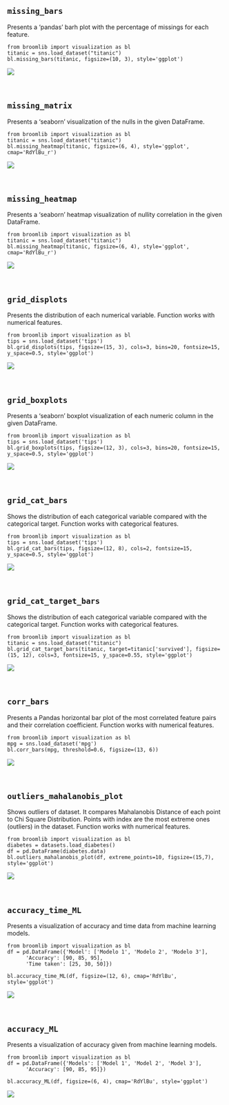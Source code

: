 

## `missing_bars`
Presents a ‘pandas’ barh plot with the percentage of missings for each feature.

```
from broomlib import visualization as bl
titanic = sns.load_dataset("titanic")
bl.missing_bars(titanic, figsize=(10, 3), style='ggplot')
```

![](images/missing_bars.png)

<p><br></p>


## `missing_matrix`
Presents a ‘seaborn’ visualization of the nulls in the given DataFrame.

```
from broomlib import visualization as bl
titanic = sns.load_dataset("titanic")
bl.missing_heatmap(titanic, figsize=(6, 4), style='ggplot', cmap='RdYlBu_r')
```

![](images/missing_matrix.png)

<p><br></p>


## `missing_heatmap`
Presents a ‘seaborn’ heatmap visualization of nullity correlation in the given DataFrame.

```
from broomlib import visualization as bl
titanic = sns.load_dataset("titanic")
bl.missing_heatmap(titanic, figsize=(6, 4), style='ggplot', cmap='RdYlBu_r')
```

![](images/missing_heatmap.png)

<p><br></p>


## `grid_displots`
Presents the distribution of each numerical variable.
Function works with numerical features.

```
from broomlib import visualization as bl
tips = sns.load_dataset('tips')
bl.grid_displots(tips, figsize=(15, 3), cols=3, bins=20, fontsize=15, y_space=0.5, style='ggplot')
```

![](images/grid_displots.png)

<p><br></p>


## `grid_boxplots`
Presents a ‘seaborn’ boxplot visualization of each numeric column in the given DataFrame.

```
from broomlib import visualization as bl
tips = sns.load_dataset('tips')
bl.grid_boxplots(tips, figsize=(12, 3), cols=3, bins=20, fontsize=15, y_space=0.5, style='ggplot')
```

![](images/grid_boxplots.png)

<p><br></p>


## `grid_cat_bars`
Shows the distribution of each categorical variable compared with the categorical target.
Function works with categorical features.

```
from broomlib import visualization as bl
tips = sns.load_dataset('tips')
bl.grid_cat_bars(tips, figsize=(12, 8), cols=2, fontsize=15, y_space=0.5, style='ggplot')
```

![](images/grid_cat_bars.png)

<p><br></p>


## `grid_cat_target_bars`
Shows the distribution of each categorical variable compared with the categorical target.
Function works with categorical features.

```
from broomlib import visualization as bl
titanic = sns.load_dataset("titanic")
bl.grid_cat_target_bars(titanic, target=titanic['survived'], figsize=(15, 12), cols=3, fontsize=15, y_space=0.55, style='ggplot')
```

![](images/grid_cat_target_bars.png)

<p><br></p>


## `corr_bars`
Presents a Pandas horizontal bar plot of the most correlated feature pairs and their correlation coefficient.
Function works with numerical features.

```
from broomlib import visualization as bl
mpg = sns.load_dataset('mpg')
bl.corr_bars(mpg, threshold=0.6, figsize=(13, 6))
```

![](images/corr_bars.png)

<p><br></p>


## `outliers_mahalanobis_plot`
Shows outliers of dataset. It compares Mahalanobis Distance of each point to Chi Square Distribution. 
Points with index are the most extreme ones (outliers) in the dataset. 
Function works with numerical features.

```
from broomlib import visualization as bl
diabetes = datasets.load_diabetes()
df = pd.DataFrame(diabetes.data)
bl.outliers_mahalanobis_plot(df, extreme_points=10, figsize=(15,7), style='ggplot')
```

![](images/outliers_mahalanobis_plot.png)

<p><br></p>


## `accuracy_time_ML`
Presents a visualization of accuracy and time data from machine learning models.
```
from broomlib import visualization as bl
df = pd.DataFrame({'Model': ['Modelo 1', 'Modelo 2', 'Modelo 3'], 
      'Accuracy': [90, 85, 95],
      'Time taken': [25, 30, 50]})

bl.accuracy_time_ML(df, figsize=(12, 6), cmap='RdYlBu', style='ggplot')
```

![](images/accuracy_time_ML.png)

<p><br></p>


## `accuracy_ML`
Presents a visualization of accuracy given from machine learning models.
```
from broomlib import visualization as bl
df = pd.DataFrame({'Models': ['Model 1', 'Model 2', 'Model 3'], 
      'Accuracy': [90, 85, 95]})

bl.accuracy_ML(df, figsize=(6, 4), cmap='RdYlBu', style='ggplot')
```

![](images/accuracy_ML.png)

<p><br></p>
